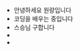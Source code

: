 - 안녕하세요 원량입니다
- 코딩을 배우는 중입니다
- 스승님 구합니다
- 
- 

<!---
hilton278/hilton278 is a ✨ special ✨ repository because its `README.md` (this file) appears on your GitHub profile.
You can click the Preview link to take a look at your changes.
--->
